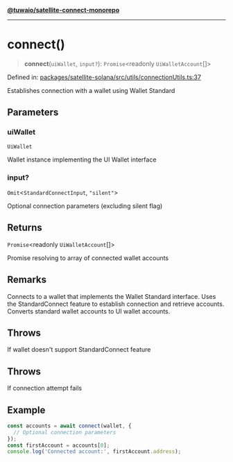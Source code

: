 [**@tuwaio/satellite-connect-monorepo**](../../../README.md)

***

# connect()

> **connect**(`uiWallet`, `input?`): `Promise`\<readonly `UiWalletAccount`[]\>

Defined in: [packages/satellite-solana/src/utils/connectionUtils.ts:37](https://github.com/TuwaIO/satellite-connect/blob/8360ff0360276ab1441103db09b4fae110570e1d/packages/satellite-solana/src/utils/connectionUtils.ts#L37)

Establishes connection with a wallet using Wallet Standard

## Parameters

### uiWallet

`UiWallet`

Wallet instance implementing the UI Wallet interface

### input?

`Omit`\<`StandardConnectInput`, `"silent"`\>

Optional connection parameters (excluding silent flag)

## Returns

`Promise`\<readonly `UiWalletAccount`[]\>

Promise resolving to array of connected wallet accounts

## Remarks

Connects to a wallet that implements the Wallet Standard interface.
Uses the StandardConnect feature to establish connection and retrieve accounts.
Converts standard wallet accounts to UI wallet accounts.

## Throws

If wallet doesn't support StandardConnect feature

## Throws

If connection attempt fails

## Example

```typescript
const accounts = await connect(wallet, {
  // Optional connection parameters
});
const firstAccount = accounts[0];
console.log('Connected account:', firstAccount.address);
```
